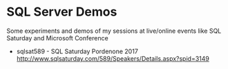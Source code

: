 # SQL Server Demos
Some experiments and demos of my sessions at live/online events like SQL Saturday and Microsoft Conference

- sqlsat589 - SQL Saturday Pordenone 2017 http://www.sqlsaturday.com/589/Speakers/Details.aspx?spid=3149 

